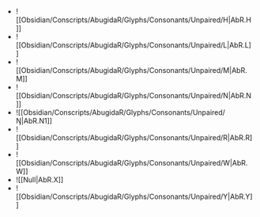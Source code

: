 - ![[Obsidian/Conscripts/AbugidaR/Glyphs/Consonants/Unpaired/H|AbR.H]]
- ![[Obsidian/Conscripts/AbugidaR/Glyphs/Consonants/Unpaired/L|AbR.L]]
- ![[Obsidian/Conscripts/AbugidaR/Glyphs/Consonants/Unpaired/M|AbR.M]]
- ![[Obsidian/Conscripts/AbugidaR/Glyphs/Consonants/Unpaired/N|AbR.N]]
- ![[Obsidian/Conscripts/AbugidaR/Glyphs/Consonants/Unpaired/Ŋ|AbR.N1]]
- ![[Obsidian/Conscripts/AbugidaR/Glyphs/Consonants/Unpaired/R|AbR.R]]
- ![[Obsidian/Conscripts/AbugidaR/Glyphs/Consonants/Unpaired/W|AbR.W]]
- ![[Null|AbR.X]]
- ![[Obsidian/Conscripts/AbugidaR/Glyphs/Consonants/Unpaired/Y|AbR.Y]]